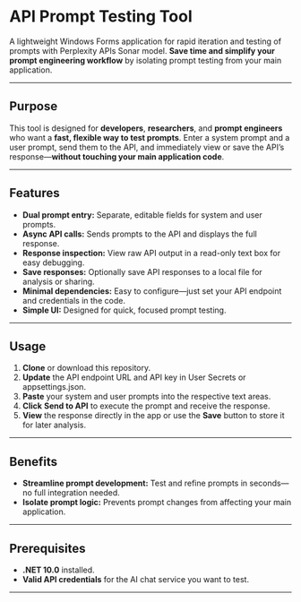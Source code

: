 ﻿# API Prompt Testing Tool

A lightweight Windows Forms application for rapid iteration and testing of prompts with Perplexity APIs Sonar model. **Save time and simplify your prompt engineering workflow** by isolating prompt testing from your main application.

---

## Purpose

This tool is designed for **developers**, **researchers**, and **prompt engineers** who want a **fast, flexible way to test prompts**. Enter a system prompt and a user prompt, send them to the API, and immediately view or save the API’s response—**without touching your main application code**.

---

## Features

- **Dual prompt entry:** Separate, editable fields for system and user prompts.
- **Async API calls:** Sends prompts to the API and displays the full response.
- **Response inspection:** View raw API output in a read-only text box for easy debugging.
- **Save responses:** Optionally save API responses to a local file for analysis or sharing.
- **Minimal dependencies:** Easy to configure—just set your API endpoint and credentials in the code.
- **Simple UI:** Designed for quick, focused prompt testing.

---

## Usage

1. **Clone** or download this repository.
2. **Update** the API endpoint URL and API key in User Secrets or appsettings.json.
3. **Paste** your system and user prompts into the respective text areas.
4. **Click** **Send to API** to execute the prompt and receive the response.
5. **View** the response directly in the app or use the **Save** button to store it for later analysis.

---

## Benefits

- **Streamline prompt development:** Test and refine prompts in seconds—no full integration needed.
- **Isolate prompt logic:** Prevents prompt changes from affecting your main application.

---

## Prerequisites

- **.NET 10.0** installed.
- **Valid API credentials** for the AI chat service you want to test.

---
